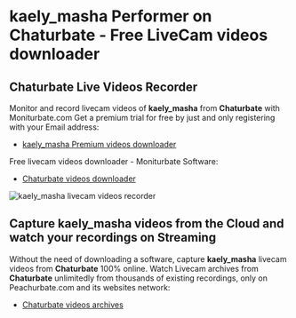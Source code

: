 # kaely_masha Performer on Chaturbate - Free LiveCam videos downloader

## Chaturbate Live Videos Recorder

Monitor and record livecam videos of **kaely_masha** from **Chaturbate** with Moniturbate.com
Get a premium trial for free by just and only registering with your Email address:
* [kaely_masha Premium videos downloader](https://moniturbate.com/request-demo-licence-key.html)

Free livecam videos downloader - Moniturbate Software:
* [Chaturbate videos downloader](https://moniturbate.com/moniturbate-download-software.html)

![kaely_masha livecam videos recorder](https://peachurnet.com/templates/moniturbate-software.png)


## Capture kaely_masha videos from the Cloud and watch your recordings on Streaming

Without the need of downloading a software, capture **kaely_masha** livecam videos from **Chaturbate** 100% online.
Watch Livecam archives from **Chaturbate** unlimitedly from thousands of existing recordings, only on Peachurbate.com and its websites network:
* [Chaturbate videos archives](https://peachurnet.com/)